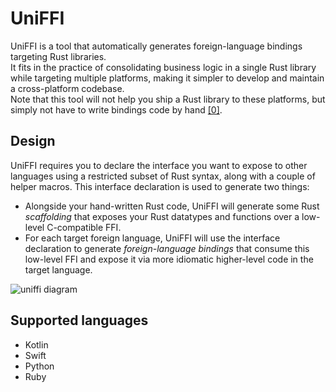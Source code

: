 # UniFFI

UniFFI is a tool that automatically generates foreign-language bindings targeting Rust libraries.  
It fits in the practice of consolidating business logic in a single Rust library while targeting multiple platforms, making it simpler to develop and maintain a cross-platform codebase.  
Note that this tool will not help you ship a Rust library to these platforms, but simply not have to write bindings code by hand [[0]](https://i.kym-cdn.com/photos/images/newsfeed/000/572/078/d6d.jpg).

## Design

UniFFI requires you to declare the interface you want to expose to other languages using a restricted
subset of Rust syntax, along with a couple of helper macros. This interface declaration is used
to generate two things:

* Alongside your hand-written Rust code, UniFFI will generate some Rust *scaffolding* that exposes
your Rust datatypes and functions over a low-level C-compatible FFI.
* For each target foreign language, UniFFI will use the interface declaration to generate
*foreign-language bindings* that consume this low-level FFI and expose it via more idiomatic
higher-level code in the target language.

![uniffi diagram](./uniffi_diagram.png)

## Supported languages

- Kotlin
- Swift
- Python
- Ruby
